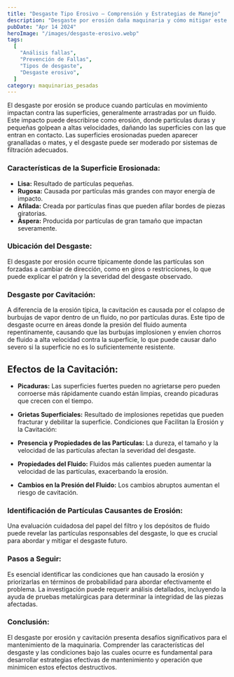 ```yaml
---
title: "Desgaste Tipo Erosivo – Comprensión y Estrategias de Manejo"
description: "Desgaste por erosión daña maquinaria y cómo mitigar este impacto mediante sistemas de filtración adecuados"
pubDate: "Apr 14 2024"
heroImage: "/images/desgaste-erosivo.webp"
tags:
  [
    "Análisis fallas",
    "Prevención de Fallas",
    "Tipos de desgaste",
    "Desgaste erosivo",
  ]
category: maquinarias_pesadas
---
```


El desgaste por erosión se produce cuando partículas en movimiento impactan contra las superficies, generalmente arrastradas por un fluido. Este impacto puede describirse como erosión, donde partículas duras y pequeñas golpean a altas velocidades, dañando las superficies con las que entran en contacto. Las superficies erosionadas pueden aparecer granalladas o mates, y el desgaste puede ser moderado por sistemas de filtración adecuados.

### Características de la Superficie Erosionada:

- **Lisa:** Resultado de partículas pequeñas.
- **Rugosa:** Causada por partículas más grandes con mayor energía de impacto.
- **Afilada:** Creada por partículas finas que pueden afilar bordes de piezas giratorias.
- **Áspera:** Producida por partículas de gran tamaño que impactan severamente.

### Ubicación del Desgaste:

El desgaste por erosión ocurre típicamente donde las partículas son forzadas a cambiar de dirección, como en giros o restricciones, lo que puede explicar el patrón y la severidad del desgaste observado.

### Desgaste por Cavitación:

A diferencia de la erosión típica, la cavitación es causada por el colapso de burbujas de vapor dentro de un fluido, no por partículas duras. Este tipo de desgaste ocurre en áreas donde la presión del fluido aumenta repentinamente, causando que las burbujas implosionen y envíen chorros de fluido a alta velocidad contra la superficie, lo que puede causar daño severo si la superficie no es lo suficientemente resistente.

## Efectos de la Cavitación:

- **Picaduras:** Las superficies fuertes pueden no agrietarse pero pueden corroerse más rápidamente cuando están limpias, creando picaduras que crecen con el tiempo.
- **Grietas Superficiales:** Resultado de implosiones repetidas que pueden fracturar y debilitar la superficie.
  Condiciones que Facilitan la Erosión y la Cavitación:

- **Presencia y Propiedades de las Partículas:** La dureza, el tamaño y la velocidad de las partículas afectan la severidad del desgaste.
- **Propiedades del Fluido:** Fluidos más calientes pueden aumentar la velocidad de las partículas, exacerbando la erosión.
- **Cambios en la Presión del Fluido:** Los cambios abruptos aumentan el riesgo de cavitación.

### Identificación de Partículas Causantes de Erosión:

Una evaluación cuidadosa del papel del filtro y los depósitos de fluido puede revelar las partículas responsables del desgaste, lo que es crucial para abordar y mitigar el desgaste futuro.

### Pasos a Seguir:

Es esencial identificar las condiciones que han causado la erosión y priorizarlas en términos de probabilidad para abordar efectivamente el problema. La investigación puede requerir análisis detallados, incluyendo la ayuda de pruebas metalúrgicas para determinar la integridad de las piezas afectadas.

### Conclusión:

El desgaste por erosión y cavitación presenta desafíos significativos para el mantenimiento de la maquinaria. Comprender las características del desgaste y las condiciones bajo las cuales ocurre es fundamental para desarrollar estrategias efectivas de mantenimiento y operación que minimicen estos efectos destructivos.

